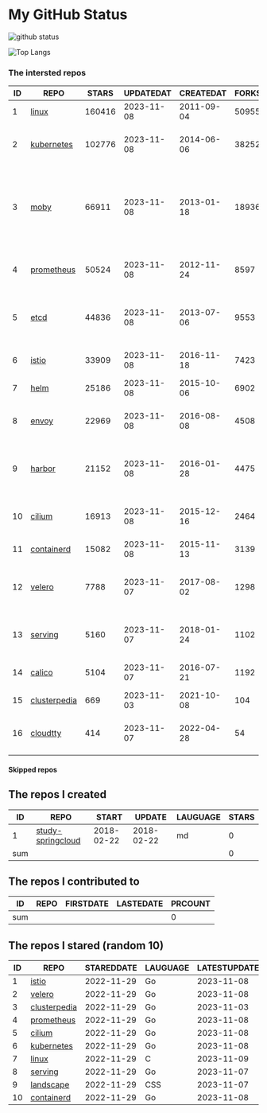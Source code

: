 # My GitHub Status

<img src="https://github-readme-stats-1.yihong0618.vercel.app/api?username=daoqingniu&show_icons=true&&&hide_title=true&count_private=true" alt="github status" />

![Top Langs](https://github-readme-stats-1.yihong0618.vercel.app/api/top-langs/?username=daoqingniu&layout=compact)

<!--START_SECTION:github_repos-->
### The intersted repos
| ID |                              REPO                               | STARS  | UPDATEDAT  | CREATEDAT  | FORKSCOUNT |                                                DESCRIPTIONS                                                |
|----|-----------------------------------------------------------------|--------|------------|------------|------------|------------------------------------------------------------------------------------------------------------|
|  1 | [linux](https://github.com/torvalds/linux)                      | 160416 | 2023-11-08 | 2011-09-04 |      50955 | Linux kernel source tree                                                                                   |
|  2 | [kubernetes](https://github.com/kubernetes/kubernetes)          | 102776 | 2023-11-08 | 2014-06-06 |      38252 | Production-Grade Container Scheduling and Management                                                       |
|  3 | [moby](https://github.com/moby/moby)                            |  66911 | 2023-11-08 | 2013-01-18 |      18936 | The Moby Project - a collaborative project for the container ecosystem to assemble container-based systems |
|  4 | [prometheus](https://github.com/prometheus/prometheus)          |  50524 | 2023-11-08 | 2012-11-24 |       8597 | The Prometheus monitoring system and time series database.                                                 |
|  5 | [etcd](https://github.com/etcd-io/etcd)                         |  44836 | 2023-11-08 | 2013-07-06 |       9553 | Distributed reliable key-value store for the most critical data of a distributed system                    |
|  6 | [istio](https://github.com/istio/istio)                         |  33909 | 2023-11-08 | 2016-11-18 |       7423 | Connect, secure, control, and observe services.                                                            |
|  7 | [helm](https://github.com/helm/helm)                            |  25186 | 2023-11-08 | 2015-10-06 |       6902 | The Kubernetes Package Manager                                                                             |
|  8 | [envoy](https://github.com/envoyproxy/envoy)                    |  22969 | 2023-11-08 | 2016-08-08 |       4508 | Cloud-native high-performance edge/middle/service proxy                                                    |
|  9 | [harbor](https://github.com/goharbor/harbor)                    |  21152 | 2023-11-08 | 2016-01-28 |       4475 | An open source trusted cloud native registry project that stores, signs, and scans content.                |
| 10 | [cilium](https://github.com/cilium/cilium)                      |  16913 | 2023-11-08 | 2015-12-16 |       2464 | eBPF-based Networking, Security, and Observability                                                         |
| 11 | [containerd](https://github.com/containerd/containerd)          |  15082 | 2023-11-08 | 2015-11-13 |       3139 | An open and reliable container runtime                                                                     |
| 12 | [velero](https://github.com/vmware-tanzu/velero)                |   7788 | 2023-11-07 | 2017-08-02 |       1298 | Backup and migrate Kubernetes applications and their persistent volumes                                    |
| 13 | [serving](https://github.com/knative/serving)                   |   5160 | 2023-11-07 | 2018-01-24 |       1102 | Kubernetes-based, scale-to-zero, request-driven compute                                                    |
| 14 | [calico](https://github.com/projectcalico/calico)               |   5104 | 2023-11-07 | 2016-07-21 |       1192 | Cloud native networking and network security                                                               |
| 15 | [clusterpedia](https://github.com/clusterpedia-io/clusterpedia) |    669 | 2023-11-03 | 2021-10-08 |        104 | The Encyclopedia of Kubernetes clusters                                                                    |
| 16 | [cloudtty](https://github.com/cloudtty/cloudtty)                |    414 | 2023-11-07 | 2022-04-28 |         54 | A Friendly Kubernetes CloudShell (Web Terminal) !                                                          |



#### Skipped repos
<!--END_SECTION:github_repos-->

<!--START_SECTION:my_github-->
## The repos I created
| ID  |                                 REPO                                 |   START    |   UPDATE   | LAUGUAGE | STARS |
|-----|----------------------------------------------------------------------|------------|------------|----------|-------|
|   1 | [study-springcloud](https://github.com/daoqingniu/study-springcloud) | 2018-02-22 | 2018-02-22 | md       |     0 |
| sum |                                                                      |            |            |          |     0 |

## The repos I contributed to
| ID  | REPO | FIRSTDATE | LASTEDATE | PRCOUNT |
|-----|------|-----------|-----------|---------|
| sum |      |           |           |       0 |

## The repos I stared (random 10)
| ID |                              REPO                               | STAREDDATE | LAUGUAGE | LATESTUPDATE |
|----|-----------------------------------------------------------------|------------|----------|--------------|
|  1 | [istio](https://github.com/istio/istio)                         | 2022-11-29 | Go       | 2023-11-08   |
|  2 | [velero](https://github.com/vmware-tanzu/velero)                | 2022-11-29 | Go       | 2023-11-08   |
|  3 | [clusterpedia](https://github.com/clusterpedia-io/clusterpedia) | 2022-11-29 | Go       | 2023-11-03   |
|  4 | [prometheus](https://github.com/prometheus/prometheus)          | 2022-11-29 | Go       | 2023-11-08   |
|  5 | [cilium](https://github.com/cilium/cilium)                      | 2022-11-29 | Go       | 2023-11-08   |
|  6 | [kubernetes](https://github.com/kubernetes/kubernetes)          | 2022-11-29 | Go       | 2023-11-08   |
|  7 | [linux](https://github.com/torvalds/linux)                      | 2022-11-29 | C        | 2023-11-09   |
|  8 | [serving](https://github.com/knative/serving)                   | 2022-11-29 | Go       | 2023-11-07   |
|  9 | [landscape](https://github.com/cncf/landscape)                  | 2022-11-29 | CSS      | 2023-11-07   |
| 10 | [containerd](https://github.com/containerd/containerd)          | 2022-11-29 | Go       | 2023-11-08   |

<!--END_SECTION:my_github-->
